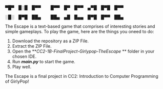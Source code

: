 
▀█▀ █░█ █▀▀   █▀▀ █▀ █▀▀ ▄▀█ █▀█ █▀▀

░█░ █▀█ ██▄   ██▄ ▄█ █▄▄ █▀█ █▀▀ ██▄

The Escape is a text-based game that comprises of interesting stories and simple gameplays.
To play the game, here are the things you oneed to do:
  1. Download the repository as a ZIP File.
  2. Extract the ZIP File.
  3. Open the **_CC2-1B-FinalProject-Girlypop-TheEscape_ ** folder in your chosen IDE.
  4. Run **_main.py_** to start the game.
  5. Play well.

The Escape is a final project in CC2: Introduction to Computer Programming of GirlyPop!
